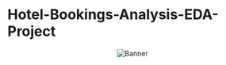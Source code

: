 # Hotel-Bookings-Analysis-EDA-Project

<p align="center"> 
  <img src="C:\Users\Sri Rakesh\OneDrive\Pictures\Screenshots\hm.png" alt="Banner">
</p>
